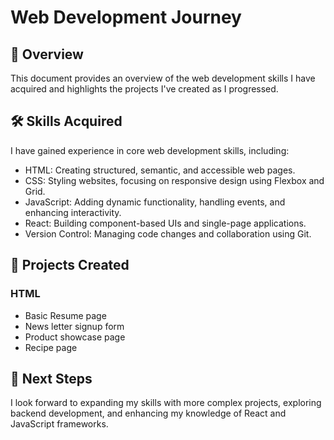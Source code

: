 # Web Development Journey
## 📄 Overview
This document provides an overview of the web development skills I have acquired and highlights the projects I've created as I progressed.

## 🛠 Skills Acquired
I have gained experience in core web development skills, including:

- HTML: Creating structured, semantic, and accessible web pages.
- CSS: Styling websites, focusing on responsive design using Flexbox and Grid.
- JavaScript: Adding dynamic functionality, handling events, and enhancing interactivity.
- React: Building component-based UIs and single-page applications.
- Version Control: Managing code changes and collaboration using Git.
## 🌟 Projects Created

### HTML
- Basic Resume page
- News letter signup form
- Product showcase page
- Recipe page

## 🚀 Next Steps
I look forward to expanding my skills with more complex projects, exploring backend development, and enhancing my knowledge of React and JavaScript frameworks.

